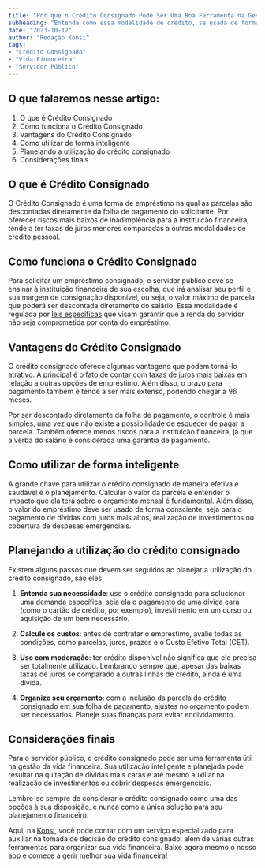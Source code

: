 ```yaml
---
title: "Por que o Crédito Consignado Pode Ser Uma Boa Ferramenta na Gestão da Vida Financeira do Servidor Público?"
subheading: "Entenda como essa modalidade de crédito, se usada de forma inteligente, pode beneficiar sua saúde financeira"
date: "2023-10-12"
author: "Redação Konsi"
tags:
- "Crédito Consignado"
- "Vida Financeira"
- "Servidor Público"
---
```


## O que falaremos nesse artigo:

1. O que é Crédito Consignado
2. Como funciona o Crédito Consignado
3. Vantagens do Crédito Consignado
4. Como utilizar de forma inteligente
5. Planejando a utilização do crédito consignado
6. Considerações finais

## O que é Crédito Consignado

O Crédito Consignado é uma forma de empréstimo na qual as parcelas são descontadas diretamente da folha de pagamento do solicitante. Por oferecer riscos mais baixos de inadimplência para a instituição financeira, tende a ter taxas de juros menores comparadas a outras modalidades de crédito pessoal.

## Como funciona o Crédito Consignado

Para solicitar um empréstimo consignado, o servidor público deve se ensinar à instituição financeira de sua escolha, que irá analisar seu perfil e sua margem de consignação disponível, ou seja, o valor máximo de parcela que poderá ser descontada diretamente do salário. Essa modalidade é regulada por [leis específicas](https://www.konsi.com.br/postagens/a-importncia-do-seguro-prestamista-no-emprstimo-consignado) que visam garantir que a renda do servidor não seja comprometida por conta do empréstimo.

## Vantagens do Crédito Consignado

O crédito consignado oferece algumas vantagens que podem torná-lo atrativo. A principal é o fato de contar com taxas de juros mais baixas em relação a outras opções de empréstimo. Além disso, o prazo para pagamento também é tende a ser mais extenso, podendo chegar a 96 meses.

Por ser descontado diretamente da folha de pagamento, o controle é mais simples, uma vez que não existe a possibilidade de esquecer de pagar a parcela. Também oferece menos riscos para a instituição financeira, já que a verba do salário é considerada uma garantia de pagamento.

## Como utilizar de forma inteligente

A grande chave para utilizar o crédito consignado de maneira efetiva e saudável é o planejamento. Calcular o valor da parcela e entender o impacto que ela terá sobre o orçamento mensal é fundamental. Além disso, o valor do empréstimo deve ser usado de forma consciente, seja para o pagamento de dívidas com juros mais altos, realização de investimentos ou cobertura de despesas emergenciais.

## Planejando a utilização do crédito consignado

Existem alguns passos que devem ser seguidos ao planejar a utilização do crédito consignado, são eles:

1. **Entenda sua necessidade**: use o crédito consignado para solucionar uma demanda específica, seja ela o pagamento de uma dívida cara (como o cartão de crédito, por exemplo), investimento em um curso ou aquisição de um bem necessário.

2. **Calcule os custos**: antes de contratar o empréstimo, avalie todas as condições, como parcelas, juros, prazos e o Custo Efetivo Total (CET).

3. **Use com moderação**: ter crédito disponível não significa que ele precisa ser totalmente utilizado. Lembrando sempre que, apesar das baixas taxas de juros se comparado a outras linhas de crédito, ainda é uma dívida.

4. **Organize seu orçamento**: com a inclusão da parcela do crédito consignado em sua folha de pagamento, ajustes no orçamento podem ser necessários. Planeje suas finanças para evitar endividamento.

## Considerações finais

Para o servidor público, o crédito consignado pode ser uma ferramenta útil na gestão da vida financeira. Sua utilização inteligente e planejada pode resultar na quitação de dívidas mais caras e até mesmo auxiliar na realização de investimentos ou cobrir despesas emergenciais.

Lembre-se sempre de considerar o crédito consignado como uma das opções à sua disposição, e nunca como a única solução para seu planejamento financeiro.

Aqui, na [Konsi](https://konsi.com.br), você pode contar com um serviço especializado para auxiliar na tomada de decisão do crédito consignado, além de várias outras ferramentas para organizar sua vida financeira. Baixe agora mesmo o nosso app e comece a gerir melhor sua vida financeira!
